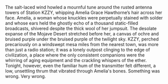 The salt-laced wind howled a mournful tune around the rusted antenna towers of Station KZZY, whipping Amelia Grace Hawthorne’s hair across her face.  Amelia, a woman whose knuckles were perpetually stained with solder and whose ears held the ghostly echo of a thousand static-filled broadcasts, shivered despite the thick wool of her jumpsuit.  The desolate expanse of the Mojave Desert stretched before her, a canvas of ochre and bruised purple under the bruised purple of the twilight sky.  KZZY, perched precariously on a windswept mesa miles from the nearest town, was more than just a radio station; it was a lonely outpost clinging to the edge of civilization, a place where the only consistent companions were the whirring of aging equipment and the crackling whispers of the ether.  Tonight, however, even the familiar hum of the transmitter felt different, a low, unsettling thrum that vibrated through Amelia's bones.  Something was wrong.  Very wrong.
